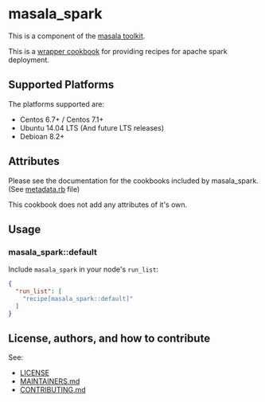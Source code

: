 # masala_spark

This is a component of the [masala toolkit](https://github.com/PaytmLabs/masala).

This is a [wrapper cookbook](http://blog.vialstudios.com/the-environment-cookbook-pattern/#thewrappercookbook) for providing recipes for apache spark deployment.

## Supported Platforms

The platforms supported are:
- Centos 6.7+ / Centos 7.1+
- Ubuntu 14.04 LTS (And future LTS releases)
- Debioan 8.2+

## Attributes

Please see the documentation for the cookbooks included by masala_spark. (See [metadata.rb](https://github.com/PaytmLabs/masala_spark/blob/develop/metadata.rb) file)

This cookbook does not add any attributes of it's own.

## Usage

### masala_spark::default

Include `masala_spark` in your node's `run_list`:

```json
{
  "run_list": [
    "recipe[masala_spark::default]"
  ]
}
```

## License, authors, and how to contribute

See:
- [LICENSE](https://github.com/PaytmLabs/masala_spark/blob/develop/LICENSE)
- [MAINTAINERS.md](https://github.com/PaytmLabs/masala_spark/blob/develop/MAINTAINERS.md)
- [CONTRIBUTING.md](https://github.com/PaytmLabs/masala_spark/blob/develop/CONTRIBUTING.md)

